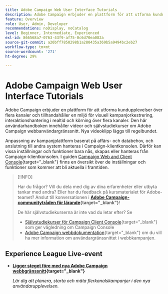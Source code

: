 ```yaml
---
title: Adobe Campaign Web User Interface Tutorials
description: Adobe Campaign erbjuder en plattform för att utforma kundupplevelser över flera kanaler och tillhandahåller en miljö för visuell kampanjorkestrering, interaktionshantering i realtid och körning över flera kanaler. Den här användarhandboken innehåller videor och självstudiekurser om Adobe Campaign webbanvändargränssnitt.
feature: Overview
role: User, Admin, Developer
recommendations: noDisplay, noCatalog
level: Beginner, Intermediate, Experienced
exl-id: 866568a7-0763-43f9-af75-0c6d70ea082a
source-git-commit: a20bff7850298b1a280435a369b5a9494bc2eb27
workflow-type: tm+mt
source-wordcount: '271'
ht-degree: 29%

---
```


# Adobe Campaign Web User Interface Tutorials

Adobe Campaign erbjuder en plattform för att utforma kundupplevelser över flera kanaler och tillhandahåller en miljö för visuell kampanjorkestrering, interaktionshantering i realtid och körning över flera kanaler. Den här användarhandboken innehåller videor och självstudiekurser om Adobe Campaign webbanvändargränssnitt. Nya videoklipp läggs till regelbundet.

Anpassning av kampanjplattform baserat på affärs- och databehov, och anslutning till andra system hanteras i Campaign-klientkonsolen. Därför kan vissa inställningar och funktioner bara nås, skapas eller hanteras från Campaign-klientkonsolen. I guiden [Campaign Web and Client Console](https://experienceleague.adobe.com/docs/campaign-web/v8/start/capability-matrix.html){target="_blank"} finns en översikt över de inställningar och funktioner som kommer att bli aktuella i framtiden.

>[!INFO]
> 
> Har du frågor? Vill du dela med dig av dina erfarenheter eller utbyta tankar med andra? Eller har du feedback på kursmaterialet för Adobe-teamet? Anslut till konversationen i **[Adobe Campaign-communitytråden för lärande](https://experienceleaguecommunities.adobe.com:443/t5/adobe-campaign-classic/join-the-discussion-on-adobe-campaign-learning/td-p/419096){target="_blank"}**!
>
>
> De här självstudiekurserna är inte vad du letar efter?
> Se
> * [Självstudiekurser för Campaign Client Console](https://experienceleague.adobe.com/docs/campaign-learn/tutorials/overview.html){target="_blank"} som ger vägledning om Campaign Console
> * [Adobe Campaign webbdokumentation](https://experienceleague.adobe.com/docs/campaign-web/v8/campaign-web-home.html){target="_blank"} om du vill ha mer information om användargränssnittet i webbkampanjen.

<div id="recs-overview-body-1"></div>
<div id="recs-overview-body-2"></div>
<div id="recs-overview-body-3"></div>
<div id="recs-overview-body-4"></div>
<div id="recs-overview-body-5"></div>
<div id="recs-overview-body-6"></div>

<div id="staff-picks-section">
</div>

## Experience League Live-event

* **[Ligger steget före med nya Adobe Campaign webbgränssnitt](https://experienceleague.adobe.com/docs/events/experience-league-live-recordings/episodes/exl-live-episode-02-29-24.html){target="_blank"}**

  *Lär dig att planera, starta och mäta flerkanalskampanjer i den nya användarupplevelsen.*
